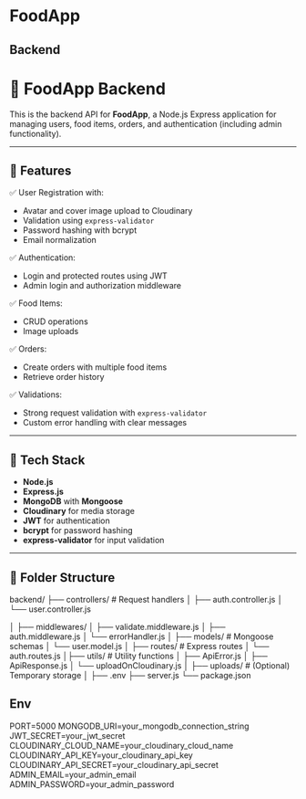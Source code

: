 # FoodApp

## Backend

# 🍔 FoodApp Backend

This is the backend API for **FoodApp**, a Node.js Express application for managing users, food items, orders, and authentication (including admin functionality).

---

## 🚀 Features

✅ User Registration with:

- Avatar and cover image upload to Cloudinary
- Validation using `express-validator`
- Password hashing with bcrypt
- Email normalization

✅ Authentication:

- Login and protected routes using JWT
- Admin login and authorization middleware

✅ Food Items:

- CRUD operations
- Image uploads

✅ Orders:

- Create orders with multiple food items
- Retrieve order history

✅ Validations:

- Strong request validation with `express-validator`
- Custom error handling with clear messages

---

## 🧰 Tech Stack

- **Node.js**
- **Express.js**
- **MongoDB** with **Mongoose**
- **Cloudinary** for media storage
- **JWT** for authentication
- **bcrypt** for password hashing
- **express-validator** for input validation

---

## 📂 Folder Structure

backend/
├── controllers/ # Request handlers
│ ├── auth.controller.js
│ └── user.controller.js

│
├── middlewares/
│ ├── validate.middleware.js
│ ├── auth.middleware.js
│ └── errorHandler.js
│
├── models/ # Mongoose schemas
│ └── user.model.js
│
├── routes/ # Express routes
│ └── auth.routes.js
│├── utils/ # Utility functions
│ ├── ApiError.js
│ ├── ApiResponse.js
│ └── uploadOnCloudinary.js
│
├── uploads/ # (Optional) Temporary storage
│
├── .env
├── server.js
└── package.json

## Env

PORT=5000
MONGODB_URI=your_mongodb_connection_string
JWT_SECRET=your_jwt_secret
CLOUDINARY_CLOUD_NAME=your_cloudinary_cloud_name
CLOUDINARY_API_KEY=your_cloudinary_api_key
CLOUDINARY_API_SECRET=your_cloudinary_api_secret
ADMIN_EMAIL=your_admin_email
ADMIN_PASSWORD=your_admin_password
